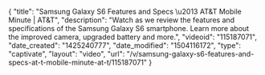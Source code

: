 {
    "title": "Samsung Galaxy S6 Features and Specs \u2013 AT&T Mobile Minute | AT&T",
    "description": "Watch as we review the features and specifications of the Samsung Galaxy S6 smartphone. Learn more about the improved camera, upgraded battery and more.",
    "videoid": "115187071",
    "date_created": "1425240777",
    "date_modified": "1504116172",
    "type": "captivate",
    "layout": "video",
    "url": "\/v\/samsung-galaxy-s6-features-and-specs-at-t-mobile-minute-at-t\/115187071"
}